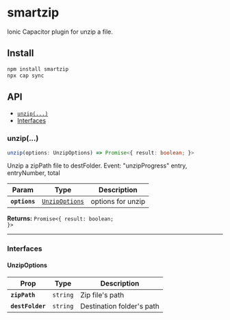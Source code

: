 # smartzip

Ionic Capacitor plugin for unzip a file.

## Install

```bash
npm install smartzip
npx cap sync
```

## API

<docgen-index>

* [`unzip(...)`](#unzip)
* [Interfaces](#interfaces)

</docgen-index>

<docgen-api>
<!--Update the source file JSDoc comments and rerun docgen to update the docs below-->

### unzip(...)

```typescript
unzip(options: UnzipOptions) => Promise<{ result: boolean; }>
```

Unzip a zipPath file to destFolder.
Event: "unzipProgress"
entry, entryNumber, total

| Param         | Type                                                  | Description       |
| ------------- | ----------------------------------------------------- | ----------------- |
| **`options`** | <code><a href="#unzipoptions">UnzipOptions</a></code> | options for unzip |

**Returns:** <code>Promise&lt;{ result: boolean; }&gt;</code>

--------------------


### Interfaces


#### UnzipOptions

| Prop             | Type                | Description               |
| ---------------- | ------------------- | ------------------------- |
| **`zipPath`**    | <code>string</code> | Zip file's path           |
| **`destFolder`** | <code>string</code> | Destination folder's path |

</docgen-api>
